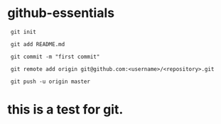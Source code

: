 # github-essentials

     git init
     
     git add README.md
    
     git commit -m "first commit"
    
     git remote add origin git@github.com:<username>/<repository>.git
    
     git push -u origin master
	 

# this is a test for git.

